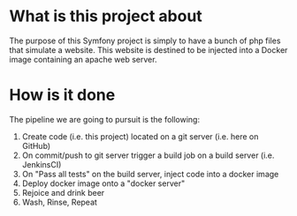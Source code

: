 What is this project about
====
The purpose of this Symfony project is simply to have a bunch of php files that simulate a website.
This website is destined to be injected into a Docker image containing an apache web server.

How is it done
===
The pipeline we are going to pursuit is the following:

1. Create code (i.e. this project) located on a git server (i.e. here on GitHub)
2. On commit/push to git server trigger a build job on a build server (i.e. JenkinsCI)
3. On "Pass all tests" on the build server, inject code into a docker image
4. Deploy docker image onto a "docker server"
5. Rejoice and drink beer
6. Wash, Rinse, Repeat
